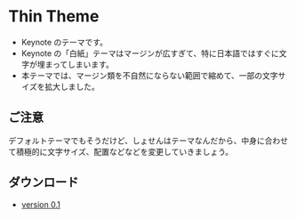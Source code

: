 # Thin Theme

- Keynote のテーマです。
- Keynote の「白紙」テーマはマージンが広すぎて、特に日本語ではすぐに文字が埋まってしまいます。
- 本テーマでは、マージン類を不自然にならない範囲で縮めて、一部の文字サイズを拡大しました。

## ご注意

デフォルトテーマでもそうだけど、しょせんはテーマなんだから、中身に合わせて積極的に文字サイズ、配置などなどを変更していきましょう。

## ダウンロード

- [version 0.1](https://github.com/AknEp/KeynoteThinTheme/archive/0.1.tar.gz)
